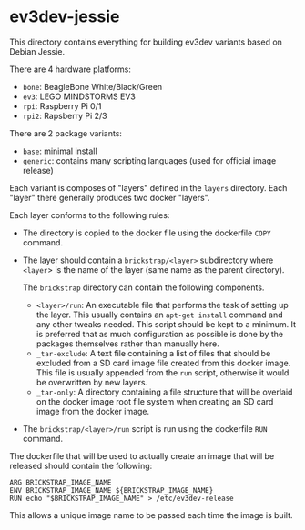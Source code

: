 ev3dev-jessie
=============

This directory contains everything for building ev3dev variants based on Debian
Jessie.

There are 4 hardware platforms:
* `bone`: BeagleBone White/Black/Green
* `ev3`: LEGO MINDSTORMS EV3
* `rpi`: Raspberry Pi 0/1
* `rpi2`: Rapsberry Pi 2/3

There are 2 package variants:
* `base`: minimal install
* `generic`: contains many scripting languages (used for official image release)

Each variant is composes of "layers" defined in the `layers` directory. Each
"layer" there generally produces two docker "layers".

Each layer conforms to the following rules:

* The directory is copied to the docker file using the dockerfile `COPY` command.
* The layer should contain a `brickstrap/<layer>` subdirectory where `<layer`>
    is the name of the layer (same name as the parent directory).

    The `brickstrap` directory can contain the following components.

    * `<layer>/run`: An executable file that performs the task of setting up the layer.
        This usually contains an `apt-get install` command and any other tweaks
        needed. This script should be kept to a minimum. It is preferred that
        as much configuration as possible is done by the packages themselves
        rather than manually here.
    * `_tar-exclude`: A text file containing a list of files that should be
        excluded from a SD card image file created from this docker image.
        This file is usually appended from the `run` script, otherwise it would
        be overwritten by new layers.
    * `_tar-only`: A directory containing a file structure that will be overlaid
        on the docker image root file system when creating an SD card image from
        the docker image.

* The `brickstrap/<layer>/run` script is run using the dockerfile `RUN` command.

The dockerfile that will be used to actually create an image that will be released
should contain the following:

    ARG BRICKSTRAP_IMAGE_NAME
    ENV BRICKSTRAP_IMAGE_NAME ${BRICKSTRAP_IMAGE_NAME}
    RUN echo "$BRICKSTRAP_IMAGE_NAME" > /etc/ev3dev-release

This allows a unique image name to be passed each time the image is built.
